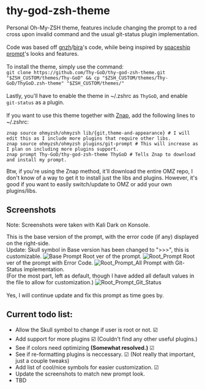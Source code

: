 # thy-god-zsh-theme
Personal Oh-My-ZSH theme, features include changing the prompt to a red cross upon invalid command and the usual git-status plugin implementation.<br>
<br>Code was based off [gnzh](https://github.com/ohmyzsh/ohmyzsh/blob/master/themes/gnzh.zsh-theme)/[bira](https://github.com/ohmyzsh/ohmyzsh/blob/master/themes/bira.zsh-theme)'s code, while being inspired by [spaceship prompt](https://spaceship-prompt.sh)'s looks and features.<br>
<br>To install the theme, simply use the command:<br>
```git clone https://github.com/Thy-GoD/thy-god-zsh-theme.git "$ZSH_CUSTOM/themes/Thy-GoD" && cp "$ZSH_CUSTOM/themes/Thy-GoD/ThyGoD.zsh-theme" "$ZSH_CUSTOM/themes/"```
<br><br>Lastly, you'll have to enable the theme in ~/.zshrc as `ThyGoD`, and enable `git-status` as a plugin.
<br><br>If you want to use this theme together with [Znap](https://github.com/marlonrichert/zsh-snap), add the following lines to ~/.zshrc:<br>
```
znap source ohmyzsh/ohmyzsh lib/{git,theme-and-appearance} # I will edit this as I include more plugins that require other libs.
znap source ohmyzsh/ohmyzsh plugins/git-prompt # This will increase as I plan on including more plugins support.
znap prompt Thy-GoD/thy-god-zsh-theme ThyGoD # Tells Znap to download and install my prompt.
```
Btw, if you're using the Znap method, it'll download the entire OMZ repo, 
I don't know of a way to get it to install just the libs and plugins.
However, it's good if you want to easily switch/update to OMZ or add your own plugins/libs.

## Screenshots
Note: Screenshots were taken with Kali Dark on Konsole.

This is the base version of the prompt, with the error code (if any) displayed on the right-side.
<br>Update: Skull symbol in Base version has been changed to ">>>", this is customizable.
![Base Prompt](/screenshots/prompt-ss-4.png)
Root ver of the prompt.
![Root_Prompt](/screenshots/prompt-ss-1.png)
Root ver of the prompt with Error Code.
![Root_Prompt_All](/screenshots/prompt-ss-2.png)
Prompt with Git-Status implementation.
<br>(For the most part, left as default, though I have added all default values in the file to allow for customization.)
![Root_Prompt_Git_Status](/screenshots/prompt-ss-3.png)
<br>
<br>Yes, I will continue update and fix this prompt as time goes by.

## Current todo list:

- Allow the Skull symbol to change if user is root or not. ☑️
- Add support for more plugins ☑️ (Couldn't find any other useful plugins.)
- See if colors need optimizing **(Somewhat resolved.)** ☑
- See if re-formatting plugins is neccessary. ☑ (Not really that important, just a couple tweaks)
- Add list of cool/nice symbols for easier customization. ☑
- Update the screenshots to match new prompt look.
- TBD
